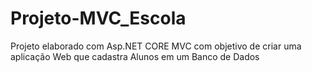 # Projeto-MVC_Escola
Projeto elaborado com Asp.NET CORE MVC com objetivo de criar uma aplicação Web que cadastra Alunos em um Banco de Dados
